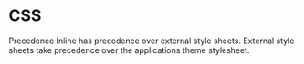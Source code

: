 # CSS 

Precedence
Inline has precedence over external style sheets.
External style sheets take precedence over the applications theme stylesheet. 


